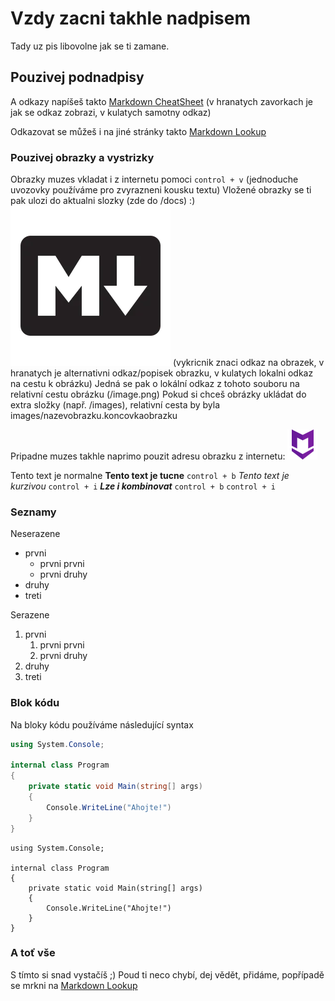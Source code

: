 # Vzdy zacni takhle nadpisem

Tady uz pis libovolne jak se ti zamane.

## Pouzivej podnadpisy

A odkazy napíšeš takto [Markdown CheatSheet](https://www.markdownguide.org/cheat-sheet/) (v hranatych zavorkach je jak se odkaz zobrazi, v kulatych samotny odkaz)

Odkazovat se můžeš i na jiné stránky takto [Markdown Lookup](markdown-lookup.md)

### Pouzivej obrazky a vystrizky

Obrazky muzes vkladat i z internetu pomoci `control + v` (jednoduche uvozovky používáme pro zvyrazneni kousku textu)
Vložené obrazky se ti pak ulozi do aktualni slozky (zde do /docs) :)
![alt text](image.png) (vykricnik znaci odkaz na obrazek, v hranatych je alternativni odkaz/popisek obrazku, v kulatych lokalni odkaz na cestu k obrázku)
Jedná se pak o lokální odkaz z tohoto souboru na relativní cestu obrázku (/image.png)
Pokud si chceš obrázky ukládat do extra složky (např. /images), relativní cesta by byla images/nazevobrazku.koncovkaobrazku

Pripadne muzes takhle naprimo pouzit adresu obrazku z internetu: ![MarkdownHereIcon](https://github.com/adam-p/markdown-here/raw/master/src/common/images/icon48.png)

Tento text je normalne
**Tento text je tucne** `control + b`
*Tento text je kurzivou* `control + i`
***Lze i kombinovat*** `control + b` `control + i`

### Seznamy

Neserazene

- prvni
  - prvni prvni
  - prvni druhy
- druhy
- treti

Serazene

1. prvni
   1. prvni prvni
   2. prvni druhy
2. druhy
3. treti

### Blok kódu

Na bloky kódu používáme následující syntax

```c#
using System.Console;

internal class Program
{
    private static void Main(string[] args)
    {
        Console.WriteLine("Ahojte!")
    }
}
```

```zde je treba rict o jaky jazyk se jedna, jinak neni podporovano zvyrazneni syntaxe
using System.Console;

internal class Program
{
    private static void Main(string[] args)
    {
        Console.WriteLine("Ahojte!")
    }
}
```

### A toť vše

S tímto si snad vystačíš ;) Poud ti neco chybí, dej vědět, přidáme, popřípadě se mrkni na
[Markdown Lookup](markdown-lookup.md)
